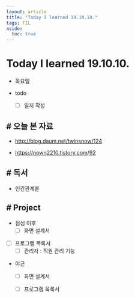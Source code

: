 ```yaml
---
layout: article
title: "Today I learned 19.10.10."
tags: TIL
aside:
  toc: true
---
```


# Today I learned 19.10.10.
- 목요일
- todo

  - [ ] 일지 작성



## # 오늘 본 자료

- http://blog.daum.net/twinsnow/124

- https://nown2210.tistory.com/92




## # 독서

- 인간관계론

  


## # Project

- 점심 이후
  - [ ] 화면 설계서
- [ ] 프로그램 목록서
  - [ ] 관리자 : 직원 관리 기능

- 야근
  - [ ] 화면 설계서

  - [ ] 프로그램 목록서